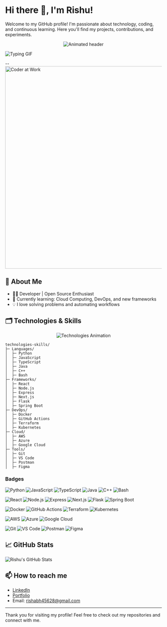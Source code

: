 # Hi there 👋, I'm Rishu!

Welcome to my GitHub profile! I'm passionate about technology, coding, and continuous learning. Here you'll find my projects, contributions, and experiments.

<!-- Animated Header -->
<p align="center">
  <img src="https://readme-typing-svg.herokuapp.com?font=Fira+Code&size=28&pause=1000&color=F79A36&center=true&vCenter=true&width=440&lines=Welcome+to+my+GitHub!;I'm+Rishu685+%F0%9F%98%83;Developer+%7C+Open+Source+Enthusiast" alt="Animated header" />
</p>


![Typing GIF](https://readme-typing-svg.herokuapp.com?font=Fira+Code&size=24&pause=1000&width=500&lines=Building+cool+projects...;Learning+Next.js,+Express.js,+TypeScript...;Exploring+Generative+AI...)
   
--     
<img    src="https://user-images.githubusercontent.com/74038190/225813708-98b745f2-7d22-48cf-9150-083f1b00d6c9.gif" alt="Coder at Work" width="650"/>
>

## 🚀 About Me
- 🧑‍💻 Developer | Open Source Enthusiast
- 🌱 Currently learning: Cloud Computing, DevOps, and new frameworks
- 💡 I love solving problems and automating workflows

## 🗂️ Technologies & Skills

<!-- Animated Technologies Section -->
<p align="center">
  <img src="https://readme-typing-svg.demolab.com?font=Fira+Code&size=22&pause=900&color=F77F00&width=440&lines=Languages+%26+Frameworks;DevOps+%26+Cloud;Tools+%26+Platforms" alt="Technologies Animation" />
</p>

```
technologies-skills/
├─ Languages/
│  ├─ Python
│  ├─ JavaScript
│  ├─ TypeScript
│  ├─ Java
│  ├─ C++
│  ├─ Bash
├─ Frameworks/
│  ├─ React
│  ├─ Node.js
│  ├─ Express
│  ├─ Next.js
│  ├─ Flask
│  ├─ Spring Boot
├─ DevOps/
│  ├─ Docker
│  ├─ GitHub Actions
│  ├─ Terraform
│  ├─ Kubernetes
├─ Cloud/
│  ├─ AWS
│  ├─ Azure
│  ├─ Google Cloud
├─ Tools/
│  ├─ Git
│  ├─ VS Code
│  ├─ Postman
│  ├─ Figma
```

### Badges

<!-- Language Badges -->
![Python](https://img.shields.io/badge/Python-3776AB?style=for-the-badge&logo=python&logoColor=white)
![JavaScript](https://img.shields.io/badge/JavaScript-F7DF1E?style=for-the-badge&logo=javascript&logoColor=black)
![TypeScript](https://img.shields.io/badge/TypeScript-3178C6?style=for-the-badge&logo=typescript&logoColor=white)
![Java](https://img.shields.io/badge/Java-ED8B00?style=for-the-badge&logo=java&logoColor=white)
![C++](https://img.shields.io/badge/C++-00599C?style=for-the-badge&logo=c%2B%2B&logoColor=white)
![Bash](https://img.shields.io/badge/Bash-4EAA25?style=for-the-badge&logo=gnubash&logoColor=white)

<!-- Framework Badges -->
![React](https://img.shields.io/badge/React-20232A?style=for-the-badge&logo=react&logoColor=61DAFB)
![Node.js](https://img.shields.io/badge/Node.js-339933?style=for-the-badge&logo=node.js&logoColor=white)
![Express](https://img.shields.io/badge/Express-000000?style=for-the-badge&logo=express&logoColor=white)
![Next.js](https://img.shields.io/badge/Next.js-000000?style=for-the-badge&logo=next.js&logoColor=white)
![Flask](https://img.shields.io/badge/Flask-000000?style=for-the-badge&logo=flask&logoColor=white)
![Spring Boot](https://img.shields.io/badge/Spring_Boot-6DB33F?style=for-the-badge&logo=spring-boot&logoColor=white)

<!-- DevOps Badges -->
![Docker](https://img.shields.io/badge/Docker-2496ED?style=for-the-badge&logo=docker&logoColor=white)
![GitHub Actions](https://img.shields.io/badge/GitHub_Actions-2088FF?style=for-the-badge&logo=github-actions&logoColor=white)
![Terraform](https://img.shields.io/badge/Terraform-623CE4?style=for-the-badge&logo=terraform&logoColor=white)
![Kubernetes](https://img.shields.io/badge/Kubernetes-326CE5?style=for-the-badge&logo=kubernetes&logoColor=white)

<!-- Cloud Badges -->
![AWS](https://img.shields.io/badge/AWS-232F3E?style=for-the-badge&logo=amazon-aws&logoColor=white)
![Azure](https://img.shields.io/badge/Azure-0078D4?style=for-the-badge&logo=microsoft-azure&logoColor=white)
![Google Cloud](https://img.shields.io/badge/Google_Cloud-4285F4?style=for-the-badge&logo=google-cloud&logoColor=white)

<!-- Tools Badges -->
![Git](https://img.shields.io/badge/Git-F05032?style=for-the-badge&logo=git&logoColor=white)
![VS Code](https://img.shields.io/badge/VS_Code-007ACC?style=for-the-badge&logo=visual-studio-code&logoColor=white)
![Postman](https://img.shields.io/badge/Postman-FF6C37?style=for-the-badge&logo=postman&logoColor=white)
![Figma](https://img.shields.io/badge/Figma-F24E1E?style=for-the-badge&logo=figma&logoColor=white)

## 📈 GitHub Stats

![Rishu's GitHub Stats](https://github-readme-stats.vercel.app/api?username=rishu685&show_icons=true&hide=prs,issues&count_private=true&theme=radical)

## 📫 How to reach me

- [LinkedIn](https://www.linkedin.com/in/a758a0214/)
- [Portfolio](https://ris1685.dev/)
- Email: rishabh45628@gmail.com

---

Thank you for visiting my profile! Feel free to check out my repositories and connect with me.

